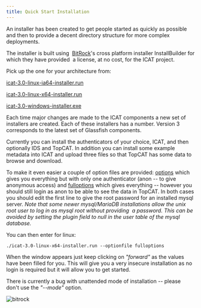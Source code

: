 ```yaml
---
title: Quick Start Installation
---
```


An installer has been created to get people started as quickly as
possible and then to provide a decent directory structure for more
complex deployments.

The installer is built using  [BitRock](http://bitrock.com)'s cross
platform installer InstallBuilder for which they have provided  a
license, at no cost, for the ICAT project.

Pick up the one for your architecture from:

[icat-3.0-linux-ia64-installer.run](/misc/installer/icat-3.0-linux-ia64-installer.run)

[icat-3.0-linux-x64-installer.run](/misc/installer/icat-3.0-linux-x64-installer.run)

[icat-3.0-windows-installer.exe](/misc/installer/icat-3.0-windows-installer.exe)

Each time major changes are made to the ICAT components a new set of
installers are created. Each of these installers has a number. Version 3
corresponds to the latest set of Glassfish components.

Currently you can install the authenticators of your choice, ICAT, and
then optionally IDS and TopCAT. In addition you can install some example
metadata into ICAT and upload three files so that TopCAT has some data
to browse and download.

To make it even easier a couple of option files are provided:
[options](/misc/installer/options) which gives you everything but with
only one authenticator (anon -- to give anonymous access) and
[fulloptions](/misc/installer/fulloptions) which gives everything --
however you should still login as anon to be able to see the data in
TopCAT. In both cases you should edit the first line to give the root
password for an installed mysql server. _Note that some newer
mysql/MariaDB installations allow the unix root user to log in as mysql
root without providing  a password. This can be avoided by setting the
plugin field to null in the user table of the mysql database._

You can then enter for linux:

    ./icat-3.0-linux-x64-installer.run --optionfile fulloptions

When the window appears just keep clicking on _"forward"_ as the values
have been filled for you. This will give you a very insecure
installation as no login is required but it will allow you to get
started.

There is currently a bug with unattended mode of installation -- please
don't use the _"--mode"_ option.

![bitrock](/installation/installersby_tiny.png)
